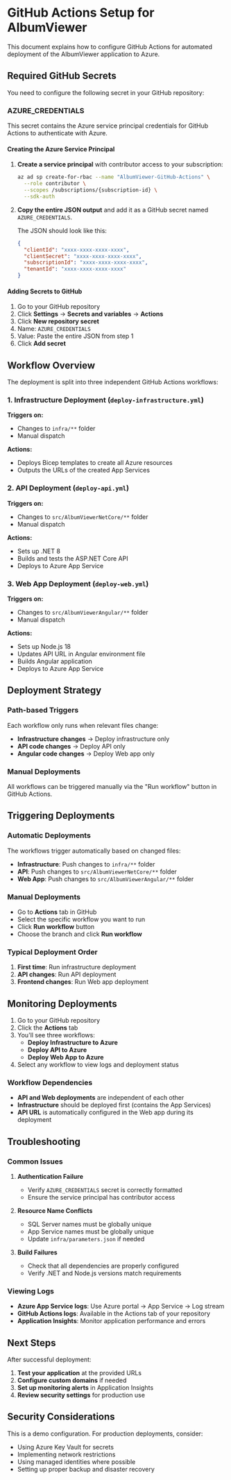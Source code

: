 # GitHub Actions Setup for AlbumViewer

This document explains how to configure GitHub Actions for automated deployment of the AlbumViewer application to Azure.

## Required GitHub Secrets

You need to configure the following secret in your GitHub repository:

### AZURE_CREDENTIALS

This secret contains the Azure service principal credentials for GitHub Actions to authenticate with Azure.

#### Creating the Azure Service Principal

1. **Create a service principal** with contributor access to your subscription:

   ```bash
   az ad sp create-for-rbac --name "AlbumViewer-GitHub-Actions" \
     --role contributor \
     --scopes /subscriptions/{subscription-id} \
     --sdk-auth
   ```

2. **Copy the entire JSON output** and add it as a GitHub secret named `AZURE_CREDENTIALS`.

   The JSON should look like this:

   ```json
   {
     "clientId": "xxxx-xxxx-xxxx-xxxx",
     "clientSecret": "xxxx-xxxx-xxxx-xxxx",
     "subscriptionId": "xxxx-xxxx-xxxx-xxxx",
     "tenantId": "xxxx-xxxx-xxxx-xxxx"
   }
   ```

#### Adding Secrets to GitHub

1. Go to your GitHub repository
2. Click **Settings** → **Secrets and variables** → **Actions**
3. Click **New repository secret**
4. Name: `AZURE_CREDENTIALS`
5. Value: Paste the entire JSON from step 1
6. Click **Add secret**

## Workflow Overview

The deployment is split into three independent GitHub Actions workflows:

### 1. Infrastructure Deployment (`deploy-infrastructure.yml`)

**Triggers on:**

- Changes to `infra/**` folder
- Manual dispatch

**Actions:**

- Deploys Bicep templates to create all Azure resources
- Outputs the URLs of the created App Services

### 2. API Deployment (`deploy-api.yml`)

**Triggers on:**

- Changes to `src/AlbumViewerNetCore/**` folder
- Manual dispatch

**Actions:**

- Sets up .NET 8
- Builds and tests the ASP.NET Core API
- Deploys to Azure App Service

### 3. Web App Deployment (`deploy-web.yml`)

**Triggers on:**

- Changes to `src/AlbumViewerAngular/**` folder
- Manual dispatch

**Actions:**

- Sets up Node.js 18
- Updates API URL in Angular environment file
- Builds Angular application
- Deploys to Azure App Service

## Deployment Strategy

### Path-based Triggers

Each workflow only runs when relevant files change:

- **Infrastructure changes** → Deploy infrastructure only
- **API code changes** → Deploy API only
- **Angular code changes** → Deploy Web app only

### Manual Deployments

All workflows can be triggered manually via the "Run workflow" button in GitHub Actions.

## Triggering Deployments

### Automatic Deployments

The workflows trigger automatically based on changed files:

- **Infrastructure**: Push changes to `infra/**` folder
- **API**: Push changes to `src/AlbumViewerNetCore/**` folder
- **Web App**: Push changes to `src/AlbumViewerAngular/**` folder

### Manual Deployments

- Go to **Actions** tab in GitHub
- Select the specific workflow you want to run
- Click **Run workflow** button
- Choose the branch and click **Run workflow**

### Typical Deployment Order

1. **First time**: Run infrastructure deployment
2. **API changes**: Run API deployment
3. **Frontend changes**: Run Web app deployment

## Monitoring Deployments

1. Go to your GitHub repository
2. Click the **Actions** tab
3. You'll see three workflows:
   - **Deploy Infrastructure to Azure**
   - **Deploy API to Azure**
   - **Deploy Web App to Azure**
4. Select any workflow to view logs and deployment status

### Workflow Dependencies

- **API and Web deployments** are independent of each other
- **Infrastructure** should be deployed first (contains the App Services)
- **API URL** is automatically configured in the Web app during its deployment

## Troubleshooting

### Common Issues

1. **Authentication Failure**

   - Verify `AZURE_CREDENTIALS` secret is correctly formatted
   - Ensure the service principal has contributor access

2. **Resource Name Conflicts**

   - SQL Server names must be globally unique
   - App Service names must be globally unique
   - Update `infra/parameters.json` if needed

3. **Build Failures**
   - Check that all dependencies are properly configured
   - Verify .NET and Node.js versions match requirements

### Viewing Logs

- **Azure App Service logs**: Use Azure portal → App Service → Log stream
- **GitHub Actions logs**: Available in the Actions tab of your repository
- **Application Insights**: Monitor application performance and errors

## Next Steps

After successful deployment:

1. **Test your application** at the provided URLs
2. **Configure custom domains** if needed
3. **Set up monitoring alerts** in Application Insights
4. **Review security settings** for production use

## Security Considerations

This is a demo configuration. For production deployments, consider:

- Using Azure Key Vault for secrets
- Implementing network restrictions
- Using managed identities where possible
- Setting up proper backup and disaster recovery
